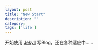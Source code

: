 ```yaml
---
layout: post
title: "New Start"
description: ""
category: 
tags: ['life']
---
```


开始使用 [Jekyll](http://jekyllrb.com) 写Blog，还在各种适应中……